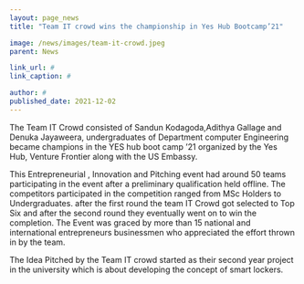 ```yaml
---
layout: page_news
title: "Team IT crowd wins the championship in Yes Hub Bootcamp’21"

image: /news/images/team-it-crowd.jpeg
parent: News

link_url: #
link_caption: #

author: #
published_date: 2021-12-02
---
```


The Team IT Crowd consisted of Sandun Kodagoda,Adithya Gallage and Denuka Jayaweera, undergraduates of Department computer Engineering became champions in the YES hub boot camp ’21 organized by the Yes Hub, Venture Frontier along with the US Embassy.

This Entrepreneurial , Innovation and Pitching event had around 50 teams participating in the event after a preliminary qualification held offline. The competitors participated in the competition ranged from MSc Holders to Undergraduates. after the first round the team IT Crowd got selected to Top Six and after the second round they eventually went on to win the
completion. The Event was graced by more than 15 national and international entrepreneurs businessmen who appreciated the effort thrown in by the team.

The Idea Pitched by the Team IT crowd started as their second year project in the university which is about developing the concept of smart lockers.
